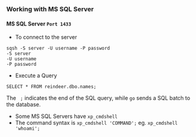 ### Working with MS SQL Server

#### MS SQL Server  `Port 1433`

* To connect to the server
```
sqsh -S server -U username -P password
-S server
-U username
-P password
```

* Execute a Query
```
SELECT * FROM reindeer.dbo.names;
```
The ` ;` indicates the end of the SQL query, while `go` sends a SQL batch to the database.

* Some MS SQL Servers have `xp_cmdshell`
* The command syntax is `xp_cmdshell 'COMMAND';`
eg.  `xp_cmdshell 'whoami';`
